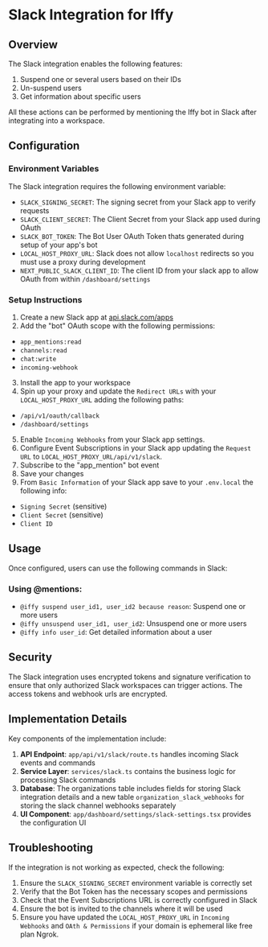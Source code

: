 # Slack Integration for Iffy

## Overview

The Slack integration enables the following features:

1. Suspend one or several users based on their IDs
2. Un-suspend users
3. Get information about specific users

All these actions can be performed by mentioning the Iffy bot in Slack after integrating into a workspace.

## Configuration

### Environment Variables

The Slack integration requires the following environment variable:

- `SLACK_SIGNING_SECRET`: The signing secret from your Slack app to verify requests
- `SLACK_CLIENT_SECRET`: The Client Secret from your Slack app used during OAuth
- `SLACK_BOT_TOKEN`: The Bot User OAuth Token thats generated during setup of your app's bot
- `LOCAL_HOST_PROXY_URL`: Slack does not allow `localhost` redirects so you must use a proxy during development
- `NEXT_PUBLIC_SLACK_CLIENT_ID`: The client ID from your slack app to allow OAuth from within `/dashboard/settings`

### Setup Instructions

1. Create a new Slack app at [api.slack.com/apps](https://api.slack.com/apps)
2. Add the "bot" OAuth scope with the following permissions:

- `app_mentions:read`
- `channels:read`
- `chat:write`
- `incoming-webhook`

3. Install the app to your workspace
4. Spin up your proxy and update the `Redirect URLs` with your `LOCAL_HOST_PROXY_URL` adding the following paths:

- `/api/v1/oauth/callback`
- `/dashboard/settings`

5. Enable `Incoming Webhooks` from your Slack app settings.
6. Configure Event Subscriptions in your Slack app updating the `Request URL` to `LOCAL_HOST_PROXY_URL/api/v1/slack`.
7. Subscribe to the "app_mention" bot event
8. Save your changes
9. From `Basic Information` of your Slack app save to your `.env.local` the following info:

- `Signing Secret` (sensitive)
- `Client Secret` (sensitive)
- `Client ID`

## Usage

Once configured, users can use the following commands in Slack:

### Using @mentions:

- `@iffy suspend user_id1, user_id2 because reason`: Suspend one or more users
- `@iffy unsuspend user_id1, user_id2`: Unsuspend one or more users
- `@iffy info user_id`: Get detailed information about a user

## Security

The Slack integration uses encrypted tokens and signature verification to ensure that only authorized Slack workspaces can trigger actions. The access tokens and webhook urls are encrypted.

## Implementation Details

Key components of the implementation include:

1. **API Endpoint**: `app/api/v1/slack/route.ts` handles incoming Slack events and commands
2. **Service Layer**: `services/slack.ts` contains the business logic for processing Slack commands
3. **Database**: The organizations table includes fields for storing Slack integration details and a new table `organization_slack_webhooks` for storing the slack channel webhooks separately
4. **UI Component**: `app/dashboard/settings/slack-settings.tsx` provides the configuration UI

## Troubleshooting

If the integration is not working as expected, check the following:

1. Ensure the `SLACK_SIGNING_SECRET` environment variable is correctly set
2. Verify that the Bot Token has the necessary scopes and permissions
3. Check that the Event Subscriptions URL is correctly configured in Slack
4. Ensure the bot is invited to the channels where it will be used
5. Ensure you have updated the `LOCAL_HOST_PROXY_URL` in `Incoming Webhooks` and `OAth & Permissions` if your domain is ephemeral like free plan Ngrok.
